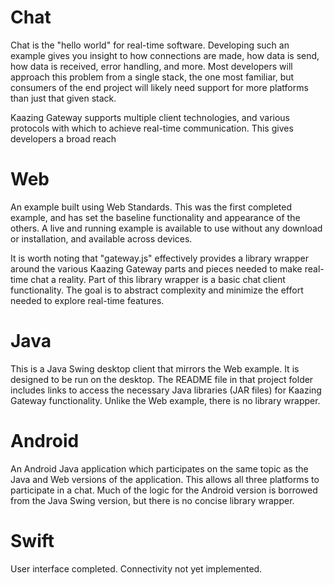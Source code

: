 Chat
===

Chat is the "hello world" for real-time software.  Developing such an example gives you insight to how connections are made, how data is send, how data is received, error handling, and more.  Most developers will approach this problem from a single stack, the one most familiar, but consumers of the end project will likely need support for more platforms than just that given stack.

Kaazing Gateway supports multiple client technologies, and various protocols with which to achieve real-time communication.  This gives developers a broad reach 

Web
===

An example built using Web Standards.  This was the first completed example, and has set the baseline functionality and appearance of the others.  A live and running example is available to use without any download or installation, and available across devices.

It is worth noting that "gateway.js" effectively provides a library wrapper around the various Kaazing Gateway parts and pieces needed to make real-time chat a reality.  Part of this library wrapper is a basic chat client functionality.  The goal is to abstract complexity and minimize the effort needed to explore real-time features.

Java
===

This is a Java Swing desktop client that mirrors the Web example.  It is designed to be run on the desktop.  The README file in that project folder includes links to access the necessary Java libraries (JAR files) for Kaazing Gateway functionality.  Unlike the Web example, there is no library wrapper.

Android
===

An Android Java application which participates on the same topic as the Java and Web versions of the application.  This allows all three platforms to participate in a chat.  Much of the logic for the Android version is borrowed from the Java Swing version, but there is no concise library wrapper.

Swift
===

User interface completed.  Connectivity not yet implemented.
